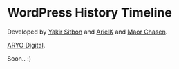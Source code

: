WordPress History Timeline
===============

Developed by [Yakir Sitbon](http://www.yakirs.net/) and [ArielK](http://www.arielk.net/) and [Maor Chasen](http://maorchasen.com/).

[ARYO Digital](http://www.aryo.co.il/).

Soon.. :)